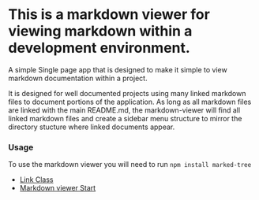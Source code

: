 # This is a markdown viewer for viewing markdown within a development environment. 

A simple Single page app that is designed to make it simple to view markdown documentation within a project.

It is designed for well documented projects using many linked markdown files to document portions of the application. As long as all markdown files are linked with the main README.md, the markdown-viewer will find all linked markdown files and create a sidebar menu structure to mirror the directory stucture where linked documents appear.

### Usage

To use the markdown viewer you will need to run `npm install marked-tree`

* [Link Class](./src/link.doc.md)
* [Markdown viewer Start](./src/main.doc.md)